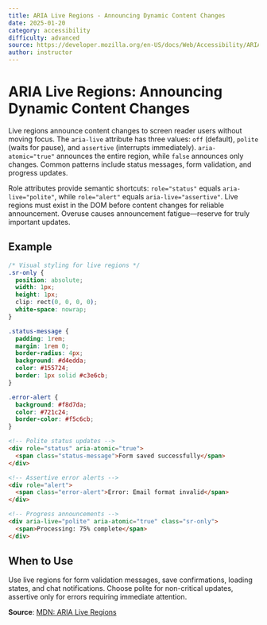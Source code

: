```yaml
---
title: ARIA Live Regions - Announcing Dynamic Content Changes
date: 2025-01-20
category: accessibility
difficulty: advanced
source: https://developer.mozilla.org/en-US/docs/Web/Accessibility/ARIA/ARIA_Live_Regions
author: instructor
---
```


# ARIA Live Regions: Announcing Dynamic Content Changes

Live regions announce content changes to screen reader users without moving focus. The `aria-live` attribute has three values: `off` (default), `polite` (waits for pause), and `assertive` (interrupts immediately). `aria-atomic="true"` announces the entire region, while `false` announces only changes. Common patterns include status messages, form validation, and progress updates.

Role attributes provide semantic shortcuts: `role="status"` equals `aria-live="polite"`, while `role="alert"` equals `aria-live="assertive"`. Live regions must exist in the DOM before content changes for reliable announcement. Overuse causes announcement fatigue—reserve for truly important updates.

## Example

```css
/* Visual styling for live regions */
.sr-only {
  position: absolute;
  width: 1px;
  height: 1px;
  clip: rect(0, 0, 0, 0);
  white-space: nowrap;
}

.status-message {
  padding: 1rem;
  margin: 1rem 0;
  border-radius: 4px;
  background: #d4edda;
  color: #155724;
  border: 1px solid #c3e6cb;
}

.error-alert {
  background: #f8d7da;
  color: #721c24;
  border-color: #f5c6cb;
}
```

```html
<!-- Polite status updates -->
<div role="status" aria-atomic="true">
  <span class="status-message">Form saved successfully</span>
</div>

<!-- Assertive error alerts -->
<div role="alert">
  <span class="error-alert">Error: Email format invalid</span>
</div>

<!-- Progress announcements -->
<div aria-live="polite" aria-atomic="true" class="sr-only">
  <span>Processing: 75% complete</span>
</div>
```

## When to Use

Use live regions for form validation messages, save confirmations, loading states, and chat notifications. Choose polite for non-critical updates, assertive only for errors requiring immediate attention.

**Source**: [MDN: ARIA Live Regions](https://developer.mozilla.org/en-US/docs/Web/Accessibility/ARIA/ARIA_Live_Regions)